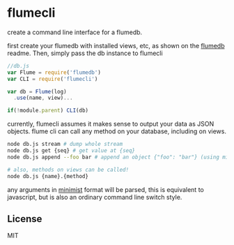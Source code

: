 # flumecli

create a command line interface for a flumedb.

first create your flumedb with installed views, etc, as shown
on the [flumedb](http://github.com/flumedb/flumedb) readme.
Then, simply pass the db instance to flumecli

``` js
//db.js
var Flume = require('flumedb')
var CLI = require('flumecli')

var db = Flume(log)
  .use(name, view)...

if(!module.parent) CLI(db)
```

currently, flumecli assumes it makes sense to output your data as JSON objects.
flume cli can call any method on your database, including on views.

``` bash
node db.js stream # dump whole stream
node db.js get {seq} # get value at {seq}
node db.js append --foo bar # append an object {"foo": "bar"} (using minimist format)

# also, methods on views can be called!
node db.js {name}.{method}
```

any arguments in [minimist](http://github.com/substack/minimist) format will be parsed,
this is equivalent to javascript, but is also an ordinary command line switch style.


## License

MIT



